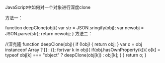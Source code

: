 JavaScript中如何对一个对象进行深度clone

方法一：

function deepClone(obj){
  var str = JSON.sringify(obj);
  var newobj = JSON.parse(str);
  return newobj;
}
方法二：

//深克隆
function deepClone(obj){
    if (!obj) { return obj; }
    var o = obj instanceof Array ? [] : {};
    for(var k in obj){
        if(obj.hasOwnProperty(k)){
            o[k] = typeof obj[k] === "object" ? deepClone(obj[k]) : obj[k];
        }
    }
    return o;
}